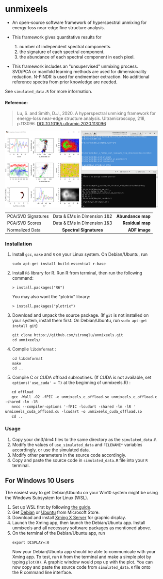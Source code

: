 unmixeels
===

* An open-source software framework of hyperspectral unmixing for energy-loss near-edge fine structure analysis. 

* This framework gives quantitative results for 
   1) number of independent spectral components. 
   2) the signature of each spectral component. 
   3) the abundance of each spectral component in each pixel. 

* This framework includes an "unsupervised" unmixing process. SVD/PCA or manifold learning methods are used for dimensionality reduction. N-FINDR is used for endmember extraction. No additional reference spectra from prior knowledge are needed. 

See `simulated_data.R` for more information. 

#### Reference: 
> Lu, S. and Smith, D.J., 2020. A hyperspectral unmixing framework for energy-loss near-edge structure analysis. Ultramicroscopy, 218, p.113096. [DOI:10.1016/j.ultramic.2020.113096](https://doi.org/10.1016/j.ultramic.2020.113096)


![Screenshot](screenshot.png)

|          |               |       |
|----------|:-------------:|------:|
| PCA/SVD Signatures |  Data & EMs in Dimension 1&2 | **Abundance map** |
| PCA/SVD Scores |    Data & EMs in Dimension 1&3   | **Residual map** |
| Normalized Data | **Spectral Signatures** | **ADF image** |

### Installation

1. Install `gcc`, `make` and `R` on your Linux system. 
   On Debian/Ubuntu, run 
   ```
   sudo apt-get install build-essential r-base
   ```
2. Install `R6` library for R. 
   Run R from terminal, then run the following command:
   ```
   > install.packages("R6")
   ```
   You may also want the "plotrix" library: 
   ```
   > install.packages("plotrix")
   ```
2. Download and unpack the source package. (If `git` is not installed on your system, install them first. On Debian/Ubuntu, run `sudo apt-get install git`)
   ```
   git clone https://github.com/sironglu/unmixeels.git
   cd unmixeels/
   ```
3. Compile `libdmformat` :
   ```
   cd libdmformat 
   make 
   cd ..
   ```
4. Compile C or CUDA offload subroutines. (If CUDA is not available, set `options('use_cuda' = T)` at the beginning of unmixeels.R) :
```
   cd offload
   gcc -Wall -O2 -fPIC -o unmixeels_c_offload.so unmixeels_c_offload.c -shared -lm -lR
   nvcc --compiler-options '-fPIC -lcudart -shared -lm -lR ' unmixeels_cuda_offload.cu -lcudart -o unmixeels_cuda_offload.so
   cd ..
```

### Usage

1. Copy your dm3/dm4 files to the same directory as the `simulated_data.R`
2. Modify the values of `use_simulated_data` and `FILENAME*` variables accordingly, or use the simulated data. 
3. Modify other parameters in the source code accordingly. 
4. Copy and paste the source code in `simulated_data.R` file into your `R` terminal. 

## For Windows 10 Users

The easiest way to get Debian/Ubuntu on your Win10 system might be using the Windows Subsystem for Linux (WSL). 
1. Set up WSL first by following [the guide](https://docs.microsoft.com/en-us/windows/wsl/install-win10).
2. Get [Debian](https://www.microsoft.com/en-us/p/debian/9msvkqc78pk6) or [Ubuntu](https://www.microsoft.com/en-us/p/ubuntu/9nblggh4msv6) from Microsoft Store. 
3. Download and install [Xming X Server](https://sourceforge.net/projects/xming) for graphic display. 
4. Launch the Xming app, then launch the Debian/Ubuntu app. Install unmixeels and all necessary software packages as mentioned above. 
5. On the terminal of the Debian/Ubuntu app, run
   ```
   export DISPLAY=:0
   ```
   Now your Debian/Ubuntu app should be able to communicate with your Xming app. To test, run `R` from the terminal and make a simple plot by typing `plot(0)`. A graphic window would pop up with the plot. You can now copy and paste the source code from `simulated_data.R` file onto the R command line interface. 
